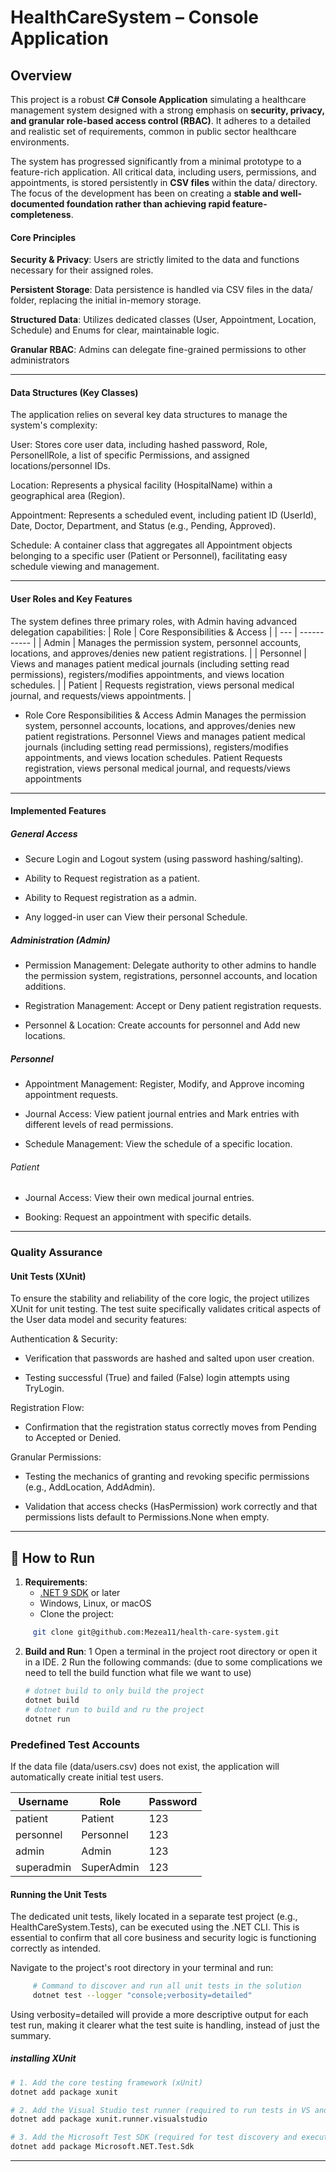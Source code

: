 # HealthCareSystem – Console Application

## Overview

This project is a robust **C# Console Application** simulating a healthcare management system designed with a strong emphasis on **security, privacy, 
and granular role-based access control (RBAC)**. It adheres to a detailed and realistic set of requirements, common in public sector healthcare environments.

The system has progressed significantly from a minimal prototype to a feature-rich application. All critical data, including users, permissions, and appointments, 
is stored persistently in **CSV files** within the data/ directory. The focus of the development has been on creating a 
**stable and well-documented foundation rather than achieving rapid feature-completeness**.

#### Core Principles
**Security & Privacy**: Users are strictly limited to the data and functions necessary for their assigned roles.

**Persistent Storage**: Data persistence is handled via CSV files in the data/ folder, replacing the initial in-memory storage.

**Structured Data**: Utilizes dedicated classes (User, Appointment, Location, Schedule) and Enums for clear, maintainable logic.

**Granular RBAC**: Admins can delegate fine-grained permissions to other administrators

---

#### Data Structures (Key Classes)
The application relies on several key data structures to manage the system's complexity:

User: Stores core user data, including hashed password, Role, PersonellRole, a list of specific Permissions, and assigned locations/personnel IDs.

Location: Represents a physical facility (HospitalName) within a geographical area (Region).

Appointment: Represents a scheduled event, including patient ID (UserId), Date, Doctor, Department, and Status (e.g., Pending, Approved).

Schedule: A container class that aggregates all Appointment objects belonging to a specific user (Patient or Personnel), facilitating easy schedule viewing and management.

---

#### User Roles and Key Features
The system defines three primary roles, with Admin having advanced delegation capabilities:
| Role | Core Responsibilities & Access |
| --- | ----------- |
| Admin | Manages the permission system, personnel accounts, locations, and approves/denies new patient registrations. |
| Personnel | Views and manages patient medical journals (including setting read permissions), registers/modifies appointments, and views location schedules. |
| Patient | Requests registration, views personal medical journal, and requests/views appointments. |

- Role	Core Responsibilities & Access
Admin	Manages the permission system, personnel accounts, locations, and approves/denies new patient registrations.
Personnel	Views and manages patient medical journals (including setting read permissions), registers/modifies appointments, and views location schedules.
Patient	Requests registration, views personal medical journal, and requests/views appointments

---
####  Implemented Features
##### General Access
- Secure Login and Logout system (using password hashing/salting).

- Ability to Request registration as a patient.

- Ability to Request registration as a admin.

- Any logged-in user can View their personal Schedule.

##### Administration (Admin)
- Permission Management: Delegate authority to other admins to handle the permission system, registrations, personnel accounts, and location additions.

- Registration Management: Accept or Deny patient registration requests.

- Personnel & Location: Create accounts for personnel and Add new locations.

##### Personnel
- Appointment Management: Register, Modify, and Approve incoming appointment requests.

- Journal Access: View patient journal entries and Mark entries with different levels of read permissions.

- Schedule Management: View the schedule of a specific location.

###### Patient
- Journal Access: View their own medical journal entries.

- Booking: Request an appointment with specific details.

---
### Quality Assurance
#### Unit Tests (XUnit)
To ensure the stability and reliability of the core logic, the project utilizes XUnit for unit testing. The test suite specifically validates critical aspects of the User data model and security features:

Authentication & Security:

- Verification that passwords are hashed and salted upon user creation.

- Testing successful (True) and failed (False) login attempts using TryLogin.

Registration Flow:

- Confirmation that the registration status correctly moves from Pending to Accepted or Denied.

Granular Permissions:

- Testing the mechanics of granting and revoking specific permissions (e.g., AddLocation, AddAdmin).

- Validation that access checks (HasPermission) work correctly and that permissions lists default to Permissions.None when empty.


---

## 🚀 How to Run

1. **Requirements**:
   - [.NET 9 SDK](https://dotnet.microsoft.com/en-us/download/dotnet/9.0) or later
   - Windows, Linux, or macOS
   - Clone the project:
```bash
     git clone git@github.com:Mezea11/health-care-system.git
```
2. **Build and Run**:
   1 Open a terminal in the project root directory or open it in a IDE.
    2 Run the following commands: (due to some complications we need to tell the build function what file we want to use)
     ```bash
     # dotnet build to only build the project
    dotnet build 
    # dotnet run to build and ru the project
    dotnet run
     ```

### Predefined Test Accounts

If the data file (data/users.csv) does not exist, the application will automatically create initial test users.

| Username | Role | Password|
| --- | ----------- | ------ |
| patient | Patient | 123 |
| personnel | Personnel | 123 |
| admin | Admin | 123 |
| superadmin | SuperAdmin | 123 |


#### Running the Unit Tests
The dedicated unit tests, likely located in a separate test project (e.g., HealthCareSystem.Tests), can be executed using the .NET CLI. This is essential to confirm that all core business and security logic is functioning correctly as intended.

Navigate to the project's root directory in your terminal and run:

```bash
     # Command to discover and run all unit tests in the solution
     dotnet test --logger "console;verbosity=detailed"
```
Using verbosity=detailed will provide a more descriptive output for each test run, making it clearer what the test suite is handling, instead of just the summary.

<!-- 1. Open the project in **Visual Studio** or another C# IDE.
2. dotnet build
3. dotnet run -->

##### installing XUnit 

```bash
# 1. Add the core testing framework (xUnit)
dotnet add package xunit

# 2. Add the Visual Studio test runner (required to run tests in VS and with 'dotnet test')
dotnet add package xunit.runner.visualstudio

# 3. Add the Microsoft Test SDK (required for test discovery and execution)
dotnet add package Microsoft.NET.Test.Sdk

```

---
